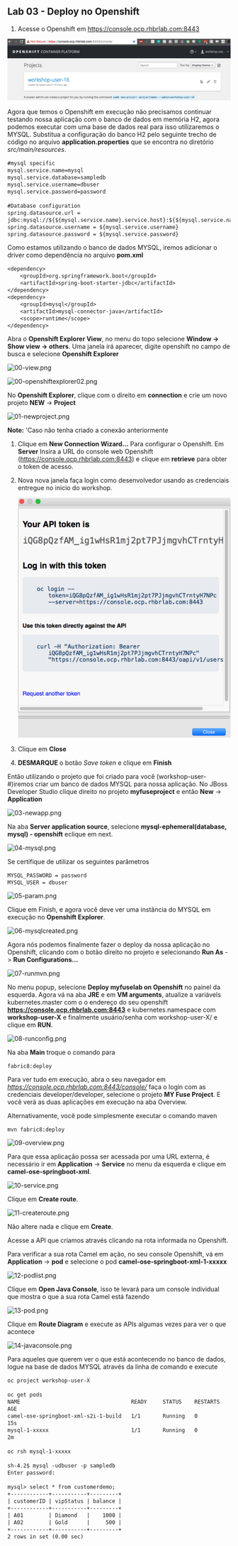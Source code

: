 ## Lab 03 - Deploy no Openshift

1. Acesse o Openshift em https://console.ocp.rhbrlab.com:8443

![00-openshift.png](./img/00-ocp.png)

Agora que temos o Openshift em execução não precisamos continuar testando nossa aplicação com o banco de dados em memória H2, agora podemos executar com uma base de dados real para isso utilizaremos o MYSQL. Substitua a configuração do banco H2 pelo seguinte trecho de código no arquivo **application.properties** que se encontra no diretório *src/main/resources*.

    #mysql specific
    mysql.service.name=mysql
    mysql.service.database=sampledb
    mysql.service.username=dbuser
    mysql.service.password=password

    #Database configuration
    spring.datasource.url = jdbc:mysql://${${mysql.service.name}.service.host}:${${mysql.service.name}.service.port}/${mysql.service.database}
    spring.datasource.username = ${mysql.service.username}
    spring.datasource.password = ${mysql.service.password}

Como estamos utilizando o banco de dados MYSQL, iremos adicionar o driver como dependência no arquivo **pom.xml**

    <dependency>
        <groupId>org.springframework.boot</groupId>
        <artifactId>spring-boot-starter-jdbc</artifactId>
    </dependency>
    <dependency>
        <groupId>mysql</groupId>
        <artifactId>mysql-connector-java</artifactId>
        <scope>runtime</scope>
    </dependency>

Abra o **Openshift Explorer View**, no menu do topo selecione **Window -> Show view -> others**. Uma janela irá aparecer, digite openshift no campo de busca e selecione **Openshift Explorer**

![00-view.png](./img/00-view.png)

![00-openshiftexplorer02.png](./img/00-openshiftexplorer.png)

No **Openshift Explorer**, clique com o direito em **connection** e crie um novo projeto **NEW** -> **Project**

![01-newproject.png](./img/01-newproject.png)

**Note:** 'Caso não tenha criado a conexão anteriormente

1. Clique em **New Connection Wizard...** Para configurar o Openshift. Em **Server** Insira a URL do console web Openshift (https://console.ocp.rhbrlab.com:8443) e clique em  **retrieve** para obter o token de acesso.
1. Nova nova janela faça login como desenvolvedor usando as credenciais entregue no inicio do workshop.

    ![05-token1.png](./img/05-token1.png)

1. Clique em **Close**
1. **DESMARQUE** o botão *Save token* e clique em **Finish**

Então utilizando o projeto que foi criado para você (workshop-user-#)iremos criar um banco de dados MYSQL para nossa aplicação. No JBoss Developer Studio clique direito no projeto **myfuseproject** e então **New** -> **Application**

![03-newapp.png](./img/03-newapp.png)

Na aba **Server application source**, selecione  **mysql-ephemeral(database, mysql) - openshift** eclique em next.

![04-mysql.png](./img/04-mysql.png)

Se certifique de utilizar os seguintes parâmetros

```
MYSQL_PASSWORD = password
MYSQL_USER = dbuser
```
![05-param.png](./img/05-param.png)

Clique em Finish, e agora você deve ver uma instância do MYSQL em execução no **Openshift Explorer**.

![06-mysqlcreated.png](./img/06-mysqlcreated.png)

Agora nós podemos finalmente fazer o deploy da nossa aplicação no Openshift, clicando com o botão direito no projeto e selecionando **Run As** -> **Run Configurations...**

![07-runmvn.png](./img/07-runmvn.png)

No menu popup, selecione **Deploy myfuselab on Openshift** no painel da esquerda. Agora vá na aba **JRE** e em **VM arguments**, atualize a variávels kubernetes.master com o o endereço do seu openshift **https://console.ocp.rhbrlab.com:8443** e kubernetes.namespace com **workshop-user-X**  e finalmente usuário/senha com workshop-user-X/<seu-password> e clique em **RUN**.

![08-runconfig.png](./img/08-runconfig.png)

Na aba **Main** troque o comando para 

    fabric8:deploy

Para ver tudo em execução, abra o seu navegador em *https://console.ocp.rhbrlab.com:8443/console/* faça o login com as credenciais developer/developer, selecione o projeto **MY Fuse Project**. E você verá as duas aplicações em execução na aba Overview.

Alternativamente, você pode simplesmente executar o comando maven

    mvn fabric8:deploy 

![09-overview.png](./img/09-overview.png)

Para que essa aplicação possa ser acessada por uma URL externa, é necessário ir em **Application** -> **Service** no menu da esquerda e clique em **camel-ose-springboot-xml**.

![10-service.png](./img/10-service.png)

Clique em **Create route**.

![11-createroute.png](./img/11-createroute.png)

Não altere nada e clique em **Create**.

Acesse a API que criamos através clicando na rota informada no Openshift.

Para verificar a sua rota Camel em ação, no seu console Openshift, vá em **Application** -> **pod** e selecione o pod **camel-ose-springboot-xml-1-xxxxx**

![12-podlist.png](./img/12-podlist.png)

Clique em **Open Java Console**, isso te levará para um console individual que mostra o que a sua rota Camel está fazendo

![13-pod.png](./img/13-pod.png)

Clique em **Route Diagram** e execute as APIs algumas vezes para ver o que acontece

![14-javaconsole.png](./img/14-javaconsole.png)

Para aqueles que querem ver o que está acontecendo no banco de dados, logue na base de dados MYSQL através da linha de comando e execute

```
oc project workshop-user-X

oc get pods
NAME                                   READY     STATUS    RESTARTS   AGE
camel-ose-springboot-xml-s2i-1-build   1/1       Running   0          15s
mysql-1-xxxxx                          1/1       Running   0          2m

oc rsh mysql-1-xxxxx

sh-4.2$ mysql -udbuser -p sampledb
Enter password:

mysql> select * from customerdemo;
+------------+-----------+---------+
| customerID | vipStatus | balance |
+------------+-----------+---------+
| A01        | Diamond   |    1000 |
| A02        | Gold      |     500 |
+------------+-----------+---------+
2 rows in set (0.00 sec)
```
